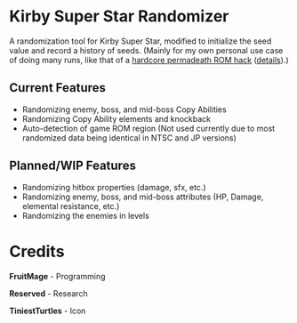 # Kirby Super Star Randomizer
A randomization tool for Kirby Super Star, modified to initialize the seed value and record a history of seeds.
(Mainly for my own personal use case of doing many runs, like that of a [hardcore permadeath ROM hack](https://app.box.com/s/cweehrcbm2d3r42qtyvug82vy0m25hzz) ([details](https://www.romhacking.net/forum/index.php?topic=23346.0)).)

## Current Features
* Randomizing enemy, boss, and mid-boss Copy Abilities
* Randomizing Copy Ability elements and knockback
* Auto-detection of game ROM region (Not used currently due to most randomized data being identical in NTSC and JP versions)

## Planned/WIP Features
* Randomizing hitbox properties (damage, sfx, etc.)
* Randomizing enemy, boss, and mid-boss attributes (HP, Damage, elemental resistance, etc.)
* Randomizing the enemies in levels

# Credits
**FruitMage** - Programming

**Reserved** - Research

**TiniestTurtles** - Icon
